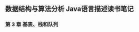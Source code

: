## 数据结构与算法分析 Java语言描述读书笔记

### 第 3 章 基表、栈和队列





















































































